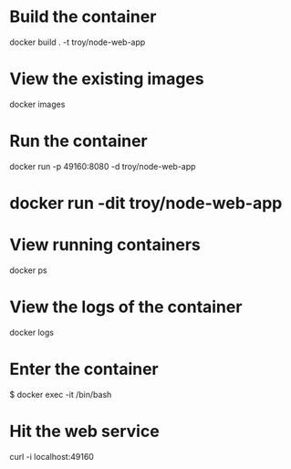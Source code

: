 # Build the container

docker build . -t troy/node-web-app

# View the existing images

docker images

# Run the container

docker run -p 49160:8080 -d troy/node-web-app
# docker run -dit troy/node-web-app

# View running containers

docker ps

# View the logs of the container

docker logs <container id>

# Enter the container

$ docker exec -it <container id> /bin/bash

# Hit the web service

curl -i localhost:49160
